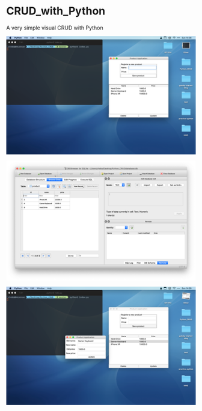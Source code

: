 # CRUD_with_Python
A very simple visual CRUD with Python

![Pantalla principal](https://raw.githubusercontent.com/chebeto/CRUD_with_Python/master/imgs/Screen%20Shot%202020-05-10%20at%2014.38.39.png)

![Base de datos](https://raw.githubusercontent.com/chebeto/CRUD_with_Python/master/imgs/Screen%20Shot%202020-05-10%20at%2014.39.10.png)

![Edicion de informacion](https://raw.githubusercontent.com/chebeto/CRUD_with_Python/master/imgs/Screen%20Shot%202020-05-10%20at%2014.39.33.png)